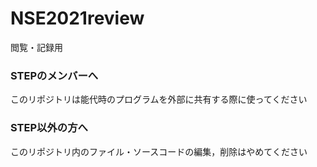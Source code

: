 # NSE2021review
閲覧・記録用
### STEPのメンバーへ
このリポジトリは能代時のプログラムを外部に共有する際に使ってください

### STEP以外の方へ
このリポジトリ内のファイル・ソースコードの編集，削除はやめてください
